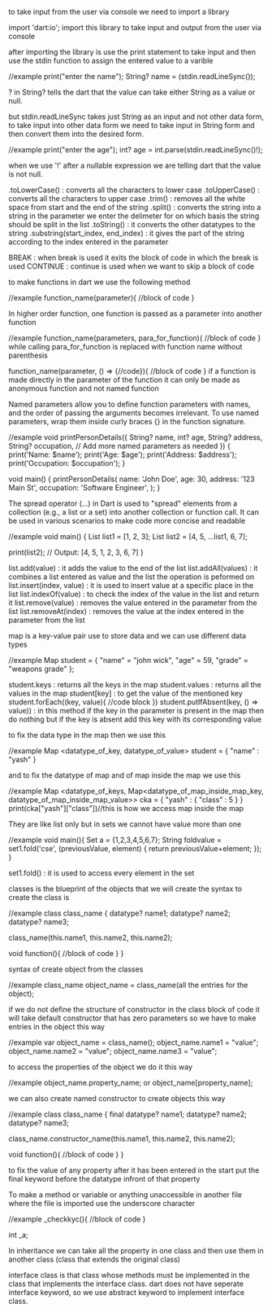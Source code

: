 <!--TAKING INPUT AND OUTPUT FROM THE USER-->
to take input from the user via console we need to import a library 

import 'dart:io'; 
import this library to take input and output from the user via console

after importing the library is use the print statement to take input and then use the stdin function to assign the entered value to a varible

//example
print("enter the name");
String? name = (stdin.readLineSync());

? in String? tells the dart that the value can take either String as a value or null.

but stdin.readLineSync takes just String as an input and not other data form, to take input into other data form we need to take input in String form and then convert them into the desired form.

//example
print("enter the age");
int? age = int.parse(stdin.readLineSync()!);

when we use '!' after a nullable expression we are telling dart that the value is not null.

<!--INBUILD FUNCTIONS-->
.toLowerCase() : converts all the characters to lower case
.toUpperCase() : converts all the characters to upper case
.trim() : removes all the white space from start and the end of the string
.split() : converts the string into a string in the parameter we enter the delimeter for on which basis the string should be split in the list
.toString() : it converts the other datatypes to the string
.substring(start_index, end_index) : it gives the part of the string according to the index entered in the parameter

<!--BREAK AND CONTINUE-->
BREAK : when break is used it exits the block of code in which the break is used
CONTINUE : continue is used when we want to skip a block of code

<!--FUNCTIONS-->
to make functions in dart we use the following method

//example
function_name(parameter){
    //block of code
}

<!--HIGHER ORDER FUNCTION-->
In higher order function, one function is passed as a parameter into another function

//example
function_name(parameters, para_for_function){
    //block of code
}
while calling para_for_function is replaced with function name without parenthesis

<!--ARROW AND ANONYMOUS FUNCTIONS-->
function_name(parameter, () => {//code}){
    //block of code
}
if a function is made directly in the parameter of the function it can only be made as anonymous function and not named function

<!--NAMED PARAMETER-->
Named parameters allow you to define function parameters with names, and the order of passing the arguments becomes irrelevant. To use named parameters, wrap them inside curly braces {} in the function signature.

//example
void printPersonDetails({
  String? name,
  int? age,
  String? address,
  String? occupation,
  // Add more named parameters as needed
}) {
  print('Name: $name');
  print('Age: $age');
  print('Address: $address');
  print('Occupation: $occupation');
}

void main() {
  printPersonDetails(
    name: 'John Doe',
    age: 30,
    address: '123 Main St',
    occupation: 'Software Engineer',
  );
}

<!--SPREAD OPERATOR-->
The spread operator (...) in Dart is used to "spread" elements from a collection (e.g., a list or a set) into another collection or function call. It can be used in various scenarios to make code more concise and readable

//example
void main() {
  List<int> list1 = [1, 2, 3];
  List<int> list2 = [4, 5, ...list1, 6, 7];

  print(list2); // Output: [4, 5, 1, 2, 3, 6, 7]
}

<!--LIST OPERATIONS-->
list.add(value) : it adds the value to the end of the list
list.addAll(values) : it combines a list entered as value and the list the operation is peformed on
list.insert(index, value) : it is used to insert value at a specific place in the list
list.indexOf(value) : to check the index of the value in the list and return it
list.remove(value) : removes the value entered in the parameter from the list
list.removeAt(index) : removes the value at the index entered in the parameter from the list

<!--MAP-->
map is a key-value pair use to store data and we can use different data types

//example
Map student = {
  "name" = "john wick",
  "age" = 59,
  "grade" = "weapons grade"
};

student.keys : returns all the keys in the map
student.values : returns all the values in the map
student[key] : to get the value of the mentioned key
student.forEach((key, value){
  //code block
})
student.putIfAbsent(key, () => value)) : in this method if the key in the parameter is present in the map then do nothing but if the key is absent add this key with its corresponding value

to fix the data type in the map then we use this

//example
Map <datatype_of_key, datatype_of_value> student = {
  "name" : "yash"
}

<!--MAP INSIDE MAP-->
and to fix the datatype of map and of map inside the map we use this

//example
Map <datatype_of_keys, Map<datatype_of_map_inside_map_key, datatype_of_map_inside_map_value>> cka = {
  "yash" : {
    "class" : 5
  }
}
print(cka["yash"]["class"])//this is how we access map inside the map

<!--SETS-->
They are like list only but in sets we cannot have value more than one

//example
void main(){
  Set a = {1,2,3,4,5,6,7};
   String foldvalue = set1.fold('cse', (previousValue, element) {
    return previousValue+element;
  });
}

set1.fold() : it is used to access every element in the set

<!--CLASSES AND OBJECTS-->
classes is the blueprint of the objects that we will create
the syntax to create the class is 

//example
class class_name {
  datatype? name1;
  datatype? name2;
  datatype? name3;

  class_name(this.name1, this.name2, this.name2);

  void function(){
    //block of code
  }
}

syntax of create object from the classes

//example
class_name object_name = class_name(all the entries for the object);

if we do not define the structure of constructor in the class block of code it will take default constructor that has zero parameters so we have to make entries in the object this way

//example
var object_name = class_name();
object_name.name1 = "value";
object_name.name2 = "value";
object_name.name3 = "value";

to access the properties of the object we do it this way

//example
object_name.property_name;
or object_name[property_name];

we can also create named constructor to create objects this way

//example
class class_name {
  final datatype? name1;
  datatype? name2;
  datatype? name3;

  class_name.constructor_name(this.name1, this.name2, this.name2);

  void function(){
    //block of code
  }
}

to fix the value of any property after it has been entered in the start put the final keyword before the datatype infront of that property

<!--ENCAPSULATION-->
To make a method or variable or anything unaccessible in another file where the file is imported use the underscore character

//example
_checkkyc(){
  //block of code
}

int _a;

<!--INHERITANCE-->
In inheritance we can take all the property in one class and then use them in another class (class that extends the original class)

<!--INTERFACE-->
interface class is that class whose methods must be implemented in the class that implements the interface class. dart does not have seperate interface keyword, so we use abstract keyword to implement interface class.